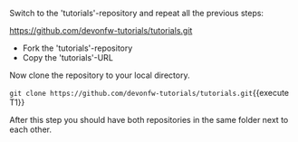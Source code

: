 Switch to the &#39;tutorials&#39;-repository and repeat all the previous steps:

https://github.com/devonfw-tutorials/tutorials.git

- Fork the &#39;tutorials&#39;-repository
- Copy the &#39;tutorials&#39;-URL







Now clone the repository to your local directory.

`git clone https://github.com/devonfw-tutorials/tutorials.git`{{execute T1}}

After this step you should have both repositories in the same folder next to each other.

